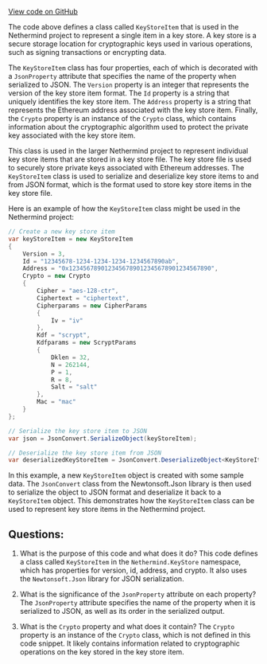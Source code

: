 [View code on GitHub](https://github.com/NethermindEth/nethermind/src/Nethermind/Nethermind.KeyStore/KeyStoreItem.cs)

The code above defines a class called `KeyStoreItem` that is used in the Nethermind project to represent a single item in a key store. A key store is a secure storage location for cryptographic keys used in various operations, such as signing transactions or encrypting data. 

The `KeyStoreItem` class has four properties, each of which is decorated with a `JsonProperty` attribute that specifies the name of the property when serialized to JSON. The `Version` property is an integer that represents the version of the key store item format. The `Id` property is a string that uniquely identifies the key store item. The `Address` property is a string that represents the Ethereum address associated with the key store item. Finally, the `Crypto` property is an instance of the `Crypto` class, which contains information about the cryptographic algorithm used to protect the private key associated with the key store item.

This class is used in the larger Nethermind project to represent individual key store items that are stored in a key store file. The key store file is used to securely store private keys associated with Ethereum addresses. The `KeyStoreItem` class is used to serialize and deserialize key store items to and from JSON format, which is the format used to store key store items in the key store file. 

Here is an example of how the `KeyStoreItem` class might be used in the Nethermind project:

```csharp
// Create a new key store item
var keyStoreItem = new KeyStoreItem
{
    Version = 3,
    Id = "12345678-1234-1234-1234-1234567890ab",
    Address = "0x1234567890123456789012345678901234567890",
    Crypto = new Crypto
    {
        Cipher = "aes-128-ctr",
        Ciphertext = "ciphertext",
        Cipherparams = new CipherParams
        {
            Iv = "iv"
        },
        Kdf = "scrypt",
        Kdfparams = new ScryptParams
        {
            Dklen = 32,
            N = 262144,
            P = 1,
            R = 8,
            Salt = "salt"
        },
        Mac = "mac"
    }
};

// Serialize the key store item to JSON
var json = JsonConvert.SerializeObject(keyStoreItem);

// Deserialize the key store item from JSON
var deserializedKeyStoreItem = JsonConvert.DeserializeObject<KeyStoreItem>(json);
```

In this example, a new `KeyStoreItem` object is created with some sample data. The `JsonConvert` class from the Newtonsoft.Json library is then used to serialize the object to JSON format and deserialize it back to a `KeyStoreItem` object. This demonstrates how the `KeyStoreItem` class can be used to represent key store items in the Nethermind project.
## Questions: 
 1. What is the purpose of this code and what does it do?
   This code defines a class called `KeyStoreItem` in the `Nethermind.KeyStore` namespace, which has properties for version, id, address, and crypto. It also uses the `Newtonsoft.Json` library for JSON serialization.

2. What is the significance of the `JsonProperty` attribute on each property?
   The `JsonProperty` attribute specifies the name of the property when it is serialized to JSON, as well as its order in the serialized output.

3. What is the `Crypto` property and what does it contain?
   The `Crypto` property is an instance of the `Crypto` class, which is not defined in this code snippet. It likely contains information related to cryptographic operations on the key stored in the key store item.